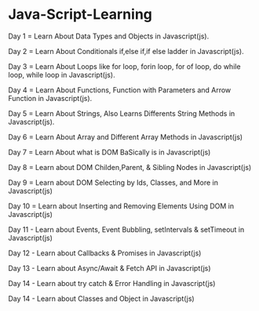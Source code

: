 # Java-Script-Learning

Day 1 = Learn About Data Types and Objects in Javascript(js).

Day 2 = Learn About Conditionals if,else if,if else ladder in Javascript(js).

Day 3 = Learn About Loops like for loop, forin loop, for of loop, do while loop, while loop in Javascript(js).

Day 4 = Learn About Functions, Function with Parameters and Arrow Function in Javascript(js). 

Day 5 = Learn About Strings, Also Learns Differents String Methods in Javascript(js).

Day 6 = Learn About Array and Different Array Methods in Javascript(js)

Day 7 = Learn About what is DOM BaSically is in Javascript(js)

Day 8 = Learn about DOM Childen,Parent, & Sibling Nodes in Javascript(js)

Day 9 = Learn about DOM Selecting by Ids, Classes, and More in Javascript(js)

Day 10 = Learn about Inserting and Removing Elements Using DOM in Javascript(js)

Day 11 - Learn about Events, Event Bubbling, setIntervals & setTimeout in Javascript(js)

Day 12 - Learn about Callbacks & Promises in Javascript(js)

Day 13 - Learn about Async/Await & Fetch API in Javascript(js)

Day 14 - Learn about try catch & Error Handling in Javascript(js)

Day 14 - Learn about Classes and Object in Javascript(js)
